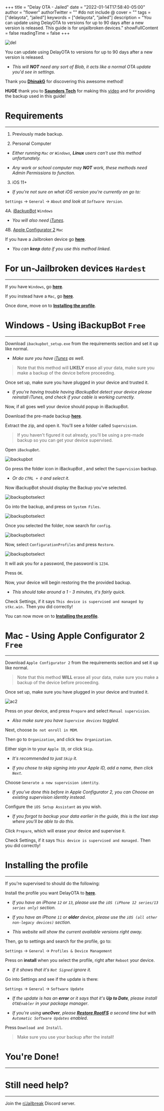 +++
title = "Delay OTA - Jailed"
date = "2022-01-14T17:58:40-05:00"
author = "flower"
authorTwitter = "" #do not include @
cover = ""
tags = ["delayota", "jailed"]
keywords = ["delayota", "jailed"]
description = "You can update using DelayOTA to versions for up to 90 days after a new version is released. This guide is for unjailbroken devices."
showFullContent = false
readingTime = false
+++

![del](del.png)

You can update using DelayOTA to versions for up to 90 days after a new version is released.
- *This will **NOT** need any sort of Blob, it acts like a normal OTA update you'd see in settings.*

Thank you **[DhinakG](https://github.com/dhinakg/)** for discovering this awesome method!

**HUGE** thank you to **[Saunders Tech](https://www.youtube.com/c/SaundersTech)** for making this [video](https://www.youtube.com/watch?v=vKgI55PL-ag&t) and for providing the backup used in this guide!

# Requirements

---

1. Previously made backup.

2. Personal Computer
- *Either running `Mac` or `Windows`, **Linux** users can't use this method unfortunately.*

- *Any work or school computer may **NOT** work, these methods need Admin Permissions to function.*

3. iOS 11+
- *If you're not sure on what iOS version you're currently on go to:*

`Settings` -> `General` -> `About` *and look at `Software Version`.*

4A. [iBackupBot](https://www.icopybot.com/ibackupbot_setup.exe) `Windows`

- *You will also need [iTunes](https://www.apple.com/itunes/download/win64).*

4B. [Apple Configurator 2](https://apps.apple.com/us/app/apple-configurator-2/id1037126344?mt=12) `Mac`

If you have a Jailbroken device go **[here]()**.
- *You can **keep** data if you use this method linked.*

# For un-Jailbroken devices `Hardest`

---

If you have `Windows`, go **[here](#windows---using-ibackupbot-free)**.

If you instead have a `Mac`, go **[here](#mac---using-apple-configurator-2-free)**.

Once done, move on to **[Installing the profile](#installing-the-profile)**.

# Windows - Using iBackupBot `Free`

---

Download `ibackupbot_setup.exe` from the requirements section and set it up like normal.

- *Make sure you have [iTunes](https://www.apple.com/itunes/download/win64) as well.*

> Note that this method will **LIKELY** erase all your data, make sure you make a backup of the device before proceeding.

Once set up, make sure you have plugged in your device and trusted it.

- *If you're having trouble having iBackupBot detect your device please reinstall iTunes, and check if your cable is working currectly.*

Now, if all goes well your device should popup in iBackupBot.

Download the pre-made backup **[here](https://cdn.discordapp.com/attachments/836793351818706984/932382833782165504/Supervision.zip)**.

Extract the zip, and open it. You'll see a folder called `Supervision`.

> If you haven't figured it out already, you'll be using a pre-made backup so you can get your device supervised.

Open `iBackupBot`.

![ibackupbot](ibackupbot.png) 

Go press the folder icon in iBackupBot , and select the `Supervision` backup.

- *Or do `CTRL + O` and select it.*

Now iBackupBot should display the Backup you've selected.

![ibackupbotselect](ibackupselect1.png)

Go into the backup, and press on `System Files`.

![ibackupbotselect](ibackupconfig.png)

Once you selected the folder, now search for `config`.

![ibackupbotselect](ibackupprofiles.png)

Now, select `ConfigurationProfiles` and press `Restore`.

![ibackupbotselect](ibackuppasswd.png)

It will ask you for a password, the password is `1234`.

Press `OK`.

Now, your device will begin restoring the the provided backup.

- *This should take around a 1 - 3 minutes, it's fairly quick.*

Check Settings, if it says `This device is supervised and managed by stkc.win.` Then you did correctly!

You can now move on to **[Installing the profile](#installing-the-profile)**.

# Mac - Using Apple Configurator 2 `Free`

---

Download `Apple Configurator 2` from the requirements section and set it up like normal.

> Note that this method **WILL** erase all your data, make sure you make a backup of the device before proceeding.

Once set up, make sure you have plugged in your device and trusted it.

![ac2](ac2.png) 

Press on your device, and press `Prepare` and select `Manual supervision`.

- *Also make sure you have `Supervise devices` toggled.*

Next, choose `Do not enroll in MDM`.

Then go to `Organization`, and click `New Organization`.

Either sign in to your `Apple ID`, or click `Skip`.

- *It's recommended to just `Skip` it.*

- *If you chose to skip signing into your Apple ID, add a name, then click `Next`.*

Choose `Generate a new supervision identity`.

- *If you've done this before in Apple Configurator 2, you can Choose an existing supervision identity instead.*

Configure the `iOS Setup Assistant` as you wish.

- *If you forgot to backup your data earlier in the guide, this is the last step where you'll be able to do this.*

Click `Prepare`, which will erase your device and supervise it.

Check Settings, if it says `This device is supervised and managed.` Then you did correctly!

# Installing the profile

---

If you're supervised to should do the following:

Install the profile you want DelayOTA to **[here](https://dhinakg.github.io/delayed-otas.html)**.

- *If you have an iPhone `12` or `13`, please use the `iOS (iPhone 12 series/13 series only)` section.*

- *If you have an iPhone `11` or **older** device, please use the `iOS (all other non-legacy devices)` section.*

- *This website will show the current available versions right away.*

Then, go to settings and search for the profile, go to:

`Settings` -> `General` -> `Profiles & Device Management`

Press on **install** when you select the profile, right after `Reboot` your device.

- *If it shows that it's `Not Signed` ignore it.*

Go into Settings and see if the update is there:

`Settings` -> `General` -> `Software Update`

- *If the update is has an **error** or it says that it's **Up to Date**, please install `OTAEnabler` in your package manager*.

- *If you're using **unc0ver**, please **[Restore RootFS]()** a second time but with `Automatic Software Updates` enabled*.

Press `Download and Install`.

> Make sure you use your backup after the install!

# You're Done!

---

# Still need help?

---

Join the [r/Jailbreak](https://discord.gg/jb) Discord server.







